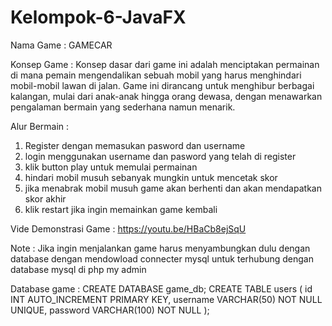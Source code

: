 # Kelompok-6-JavaFX

Nama Game : 
GAMECAR 

Konsep Game :
Konsep dasar dari game ini adalah menciptakan permainan di mana pemain mengendalikan sebuah mobil yang harus menghindari mobil-mobil lawan di jalan. Game ini dirancang untuk menghibur berbagai kalangan, mulai dari anak-anak hingga orang dewasa, dengan menawarkan pengalaman bermain yang sederhana namun menarik. 

Alur Bermain :
1. Register dengan memasukan pasword dan username
2. login menggunakan username dan pasword yang telah di register
3. klik button play untuk memulai permainan
4. hindari mobil musuh sebanyak mungkin untuk mencetak skor
5. jika menabrak mobil musuh  game akan berhenti dan akan mendapatkan skor akhir
6. klik restart jika ingin memainkan game kembali

Vide Demonstrasi Game :
https://youtu.be/HBaCb8ejSqU

Note :
Jika ingin menjalankan game harus menyambungkan dulu dengan database dengan mendowload connecter mysql untuk terhubung dengan database mysql di php my admin

Database game :
CREATE DATABASE game_db;
CREATE TABLE users (
    id INT AUTO_INCREMENT PRIMARY KEY,
    username VARCHAR(50) NOT NULL UNIQUE,
    password VARCHAR(100) NOT NULL
);
